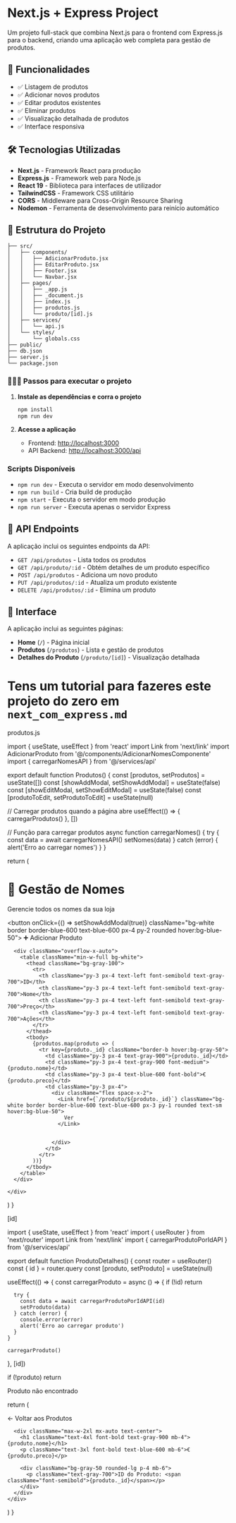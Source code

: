 # Next.js + Express Project

Um projeto full-stack que combina Next.js para o frontend com Express.js para o backend, criando uma aplicação web completa para gestão de produtos.

## 🚀 Funcionalidades

- ✅ Listagem de produtos
- ✅ Adicionar novos produtos
- ✅ Editar produtos existentes
- ✅ Eliminar produtos
- ✅ Visualização detalhada de produtos
- ✅ Interface responsiva


## 🛠️ Tecnologias Utilizadas

- **Next.js** - Framework React para produção
- **Express.js** - Framework web para Node.js
- **React 19** - Biblioteca para interfaces de utilizador
- **TailwindCSS** - Framework CSS utilitário
- **CORS** - Middleware para Cross-Origin Resource Sharing
- **Nodemon** - Ferramenta de desenvolvimento para reinício automático


## 📁 Estrutura do Projeto

```
├── src/
│   ├── components/
│   │   ├── AdicionarProduto.jsx
│   │   ├── EditarProduto.jsx
│   │   ├── Footer.jsx
│   │   └── Navbar.jsx
│   ├── pages/
│   │   ├── _app.js
│   │   ├── _document.js
│   │   ├── index.js
│   │   ├── produtos.js
│   │   └── produto/[id].js
│   ├── services/
│   │   └── api.js
│   └── styles/
│       └── globals.css
├── public/
├── db.json
├── server.js
└── package.json
```


### 👩🏼‍💻 Passos para executar o projeto

1. **Instale as dependências e corra o projeto**
   ```bash
   npm install
   npm run dev
    ```

2. **Acesse a aplicação**
   - Frontend: [http://localhost:3000](http://localhost:3000)
   - API Backend: [http://localhost:3000/api](http://localhost:3000/api)


### Scripts Disponíveis

- `npm run dev` - Executa o servidor em modo desenvolvimento
- `npm run build` - Cria build de produção
- `npm start` - Executa o servidor em modo produção
- `npm run server` - Executa apenas o servidor Express


## 📡 API Endpoints

A aplicação inclui os seguintes endpoints da API:

- `GET /api/produtos` - Lista todos os produtos
- `GET /api/produto/:id` - Obtém detalhes de um produto específico
- `POST /api/produtos` - Adiciona um novo produto
- `PUT /api/produtos/:id` - Atualiza um produto existente
- `DELETE /api/produtos/:id` - Elimina um produto


## 🎨 Interface

A aplicação inclui as seguintes páginas:

- **Home** (`/`) - Página inicial
- **Produtos** (`/produtos`) - Lista e gestão de produtos
- **Detalhes do Produto** (`/produto/[id]`) - Visualização detalhada


# Tens um tutorial para fazeres este projeto do zero em `next_com_express.md`





produtos.js

import { useState, useEffect } from 'react'
import Link from 'next/link'
import AdicionarProduto from '@/components/AdicionarNomesComponente'
import { carregarNomesAPI } from '@/services/api'

export default function Produtos() {
  const [produtos, setProdutos] = useState([])
  const [showAddModal, setShowAddModal] = useState(false)
  const [showEditModal, setShowEditModal] = useState(false)
  const [produtoToEdit, setProdutoToEdit] = useState(null)

  // Carregar produtos quando a página abre
  useEffect(() => {
    carregarProdutos()
  }, [])

  // Função para carregar produtos
  async function carregarNomes() {
    try {
      const data = await carregarNomesAPI()
      setNomes(data)
    } catch (error) {
      alert('Erro ao carregar nomes')
    }
  }

  return (
    <div className="bg-white rounded-lg shadow-md p-6">
      <div className="flex justify-between items-center mb-6">
        <div>
          <h1 className="text-3xl font-bold text-gray-900">🧾 Gestão de Nomes</h1>
          <p className="text-gray-600">Gerencie todos os nomes da sua loja</p>
        </div>
        <button onClick={() => setShowAddModal(true)} className="bg-white border border-blue-600 text-blue-600 px-4 py-2 rounded hover:bg-blue-50">
          ➕ Adicionar Produto
        </button>
      </div>

      <div className="overflow-x-auto">
        <table className="min-w-full bg-white">
          <thead className="bg-gray-100">
            <tr>
              <th className="py-3 px-4 text-left font-semibold text-gray-700">ID</th>
              <th className="py-3 px-4 text-left font-semibold text-gray-700">Nome</th>
              <th className="py-3 px-4 text-left font-semibold text-gray-700">Preço</th>
              <th className="py-3 px-4 text-left font-semibold text-gray-700">Ações</th>
            </tr>
          </thead>
          <tbody>
            {produtos.map(produto => (
              <tr key={produto._id} className="border-b hover:bg-gray-50">
                <td className="py-3 px-4 text-gray-900">{produto._id}</td>
                <td className="py-3 px-4 text-gray-900 font-medium">{produto.nome}</td>
                <td className="py-3 px-4 text-blue-600 font-bold">€{produto.preco}</td>
                <td className="py-3 px-4">
                  <div className="flex space-x-2">
                    <Link href={`/produto/${produto._id}`} className="bg-white border border-blue-600 text-blue-600 px-3 py-1 rounded text-sm hover:bg-blue-50">
                      Ver
                    </Link>

                    
                  </div>
                </td>
              </tr>
            ))}
          </tbody>
        </table>
      </div>

    </div>
  )
}



[id]

import { useState, useEffect } from 'react'
import { useRouter } from 'next/router'
import Link from 'next/link'
import { carregarProdutoPorIdAPI } from '@/services/api'

export default function ProdutoDetalhes() {
  const router = useRouter()
  const { id } = router.query
  const [produto, setProduto] = useState(null)

  useEffect(() => {
    const carregarProduto = async () => {
      if (!id) return
      
      try {
        const data = await carregarProdutoPorIdAPI(id)
        setProduto(data)
      } catch (error) {
        console.error(error)
        alert('Erro ao carregar produto')
      }
    }
    
    carregarProduto()
  }, [id])

  if (!produto) return <div className="text-center">Produto não encontrado</div>

  return (
    <div className="bg-white rounded-lg shadow-md p-6">
      <Link href="/produtos" className="text-blue-600 hover:underline mb-4 inline-block">
        ← Voltar aos Produtos
      </Link>

      <div className="max-w-2xl mx-auto text-center">
        <h1 className="text-4xl font-bold text-gray-900 mb-4">{produto.nome}</h1>
        <p className="text-3xl font-bold text-blue-600 mb-6">€{produto.preco}</p>
        
        <div className="bg-gray-50 rounded-lg p-4 mb-6">
          <p className="text-gray-700">ID do Produto: <span className="font-semibold">{produto._id}</span></p>
        </div>
      </div>
    </div>
  )
}
